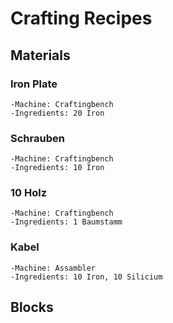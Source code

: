 # Crafting Recipes

## Materials

### Iron Plate
    -Machine: Craftingbench
    -Ingredients: 20 Iron
    
### Schrauben 
    -Machine: Craftingbench
    -Ingredients: 10 Iron

### 10 Holz
    -Machine: Craftingbench
    -Ingredients: 1 Baumstamm
    
### Kabel
    -Machine: Assambler
    -Ingredients: 10 Iron, 10 Silicium

## Blocks


